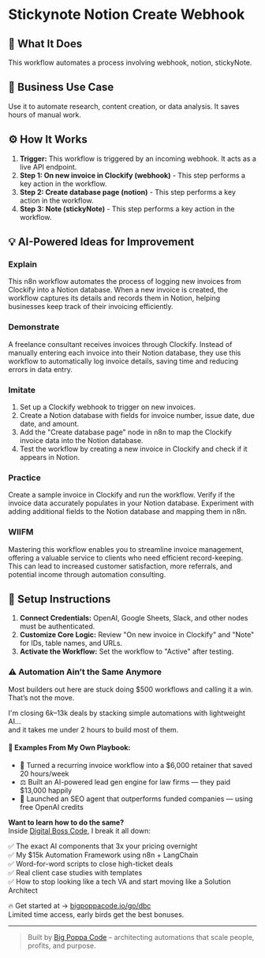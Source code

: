 # Stickynote Notion Create Webhook

## 🚀 What It Does
This workflow automates a process involving webhook, notion, stickyNote.

## 💼 Business Use Case
Use it to automate research, content creation, or data analysis. It saves hours of manual work.

## ⚙️ How It Works
1.  **Trigger:** This workflow is triggered by an incoming webhook. It acts as a live API endpoint.
2. **Step 1: On new invoice in Clockify (webhook)** - This step performs a key action in the workflow.
3. **Step 2: Create database page (notion)** - This step performs a key action in the workflow.
4. **Step 3: Note (stickyNote)** - This step performs a key action in the workflow.

## 💡 AI-Powered Ideas for Improvement
### Explain
This n8n workflow automates the process of logging new invoices from Clockify into a Notion database. When a new invoice is created, the workflow captures its details and records them in Notion, helping businesses keep track of their invoicing efficiently.

### Demonstrate
A freelance consultant receives invoices through Clockify. Instead of manually entering each invoice into their Notion database, they use this workflow to automatically log invoice details, saving time and reducing errors in data entry.

### Imitate
1. Set up a Clockify webhook to trigger on new invoices.
2. Create a Notion database with fields for invoice number, issue date, due date, and amount.
3. Add the "Create database page" node in n8n to map the Clockify invoice data into the Notion database.
4. Test the workflow by creating a new invoice in Clockify and check if it appears in Notion.

### Practice
Create a sample invoice in Clockify and run the workflow. Verify if the invoice data accurately populates in your Notion database. Experiment with adding additional fields to the Notion database and mapping them in n8n.

### WIIFM
Mastering this workflow enables you to streamline invoice management, offering a valuable service to clients who need efficient record-keeping. This can lead to increased customer satisfaction, more referrals, and potential income through automation consulting.

## 🔧 Setup Instructions
1. **Connect Credentials:** OpenAI, Google Sheets, Slack, and other nodes must be authenticated.
2. **Customize Core Logic:** Review "On new invoice in Clockify" and "Note" for IDs, table names, and URLs.
3. **Activate the Workflow:** Set the workflow to "Active" after testing.

### ⚠️ Automation Ain’t the Same Anymore

Most builders out here are stuck doing $500 workflows and calling it a win.  
That’s not the move.  

I'm closing $6k–$13k deals by stacking simple automations with lightweight AI...  
and it takes me under 2 hours to build most of them.

#### 🧠 Examples From My Own Playbook:
- 🔁 Turned a recurring invoice workflow into a $6,000 retainer that saved 20 hours/week  
- ⚖️ Built an AI-powered lead gen engine for law firms — they paid $13,000 happily  
- 🚀 Launched an SEO agent that outperforms funded companies — using free OpenAI credits  

**Want to learn how to do the same?**  
Inside [Digital Boss Code](https://bigpoppacode.io/go/dbc), I break it all down:

✅ The exact AI components that 3x your pricing overnight  
✅ My $15k Automation Framework using n8n + LangChain  
✅ Word-for-word scripts to close high-ticket deals  
✅ Real client case studies with templates  
✅ How to stop looking like a tech VA and start moving like a Solution Architect  

🔥 Get started at → [bigpoppacode.io/go/dbc](https://bigpoppacode.io/go/dbc)  
Limited time access, early birds get the best bonuses.

---
> Built by [Big Poppa Code](https://bigpoppacode.io) – architecting automations that scale people, profits, and purpose.
